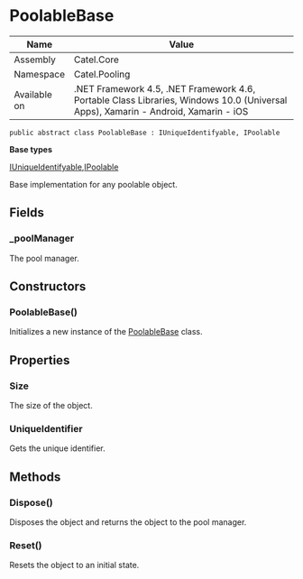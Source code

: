 

# PoolableBase

Name|Value
---|---
Assembly|Catel.Core
Namespace|Catel.Pooling
Available on|.NET Framework 4.5, .NET Framework 4.6, Portable Class Libraries, Windows 10.0 (Universal Apps), Xamarin - Android, Xamarin - iOS

```
public abstract class PoolableBase : IUniqueIdentifyable, IPoolable
```

**Base types**

[IUniqueIdentifyable](/Catel.Core\Catel\IUniqueIdentifyable.md),[IPoolable](/Catel.Core\Catel\Pooling\IPoolable.md)


Base implementation for any poolable object.



## Fields

### _poolManager

The pool manager.



## Constructors

### PoolableBase()

Initializes a new instance of the [PoolableBase](#) class.



## Properties

### Size

The size of the object.



### UniqueIdentifier

Gets the unique identifier.



## Methods

### Dispose()

Disposes the object and returns the object to the pool manager.



### Reset()

Resets the object to an initial state.



